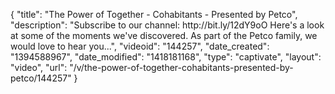 {
    "title": "The Power of Together - Cohabitants - Presented by Petco",
    "description": "Subscribe to our channel: http:\/\/bit.ly\/12dY9oO Here's a look at some of the moments we've discovered. As part of the Petco family, we would love to hear you...",
    "videoid": "144257",
    "date_created": "1394588967",
    "date_modified": "1418181168",
    "type": "captivate",
    "layout": "video",
    "url": "\/v\/the-power-of-together-cohabitants-presented-by-petco\/144257"
}